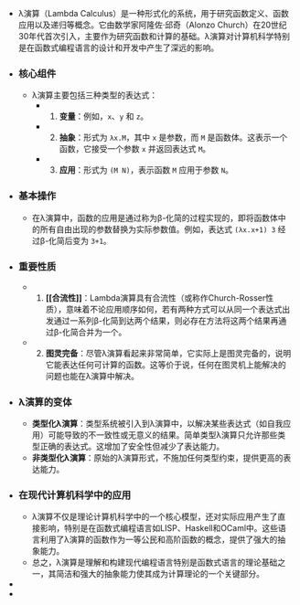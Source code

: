 - λ演算（Lambda Calculus）是一种形式化的系统，用于研究函数定义、函数应用以及递归等概念。它由数学家阿隆佐·邱奇（Alonzo Church）在20世纪30年代首次引入，主要作为研究函数和计算的基础。λ演算对计算机科学特别是在函数式编程语言的设计和开发中产生了深远的影响。
- ### 核心组件
	- λ演算主要包括三种类型的表达式：
		- 1. **变量**：例如，`x`、`y` 和 `z`。
		- 2. **抽象**：形式为 `λx.M`，其中 `x` 是参数，而 `M` 是函数体。这表示一个函数，它接受一个参数 `x` 并返回表达式 `M`。
		- 3. **应用**：形式为 `(M N)`，表示函数 `M` 应用于参数 `N`。
- ### 基本操作
	- 在λ演算中，函数的应用是通过称为β-化简的过程实现的，即将函数体中的所有自由出现的参数替换为实际参数值。例如，表达式 `(λx.x+1) 3` 经过β-化简后变为 `3+1`。
- ### 重要性质
	- 1. **[[合流性]]**：Lambda演算具有合流性（或称作Church-Rosser性质），意味着不论应用顺序如何，若有两种方式可以从同一个表达式出发通过一系列β-化简到达两个结果，则必存在方法将这两个结果再通过β-化简合并为一个。
	- 2. **图灵完备**：尽管λ演算看起来非常简单，它实际上是图灵完备的，说明它能表达任何可计算的函数。这等价于说，任何在图灵机上能解决的问题也能在λ演算中解决。
- ### λ演算的变体
	- **类型化λ演算**：类型系统被引入到λ演算中，以解决某些表达式（如自我应用）可能导致的不一致性或无意义的结果。简单类型λ演算只允许那些类型正确的表达式。这增加了安全性但减少了表达能力。
	- **非类型化λ演算**：原始的λ演算形式，不施加任何类型约束，提供更高的表达能力。
- ### 在现代计算机科学中的应用
	- λ演算不仅是理论计算机科学中的一个核心模型，还对实际应用产生了直接影响，特别是在函数式编程语言如LISP、Haskell和OCaml中。这些语言利用了λ演算的函数作为一等公民和高阶函数的概念，提供了强大的抽象能力。
	- 总之，λ演算是理解和构建现代编程语言特别是函数式语言的理论基础之一，其简洁和强大的抽象能力使其成为计算理论的一个关键部分。
-
-